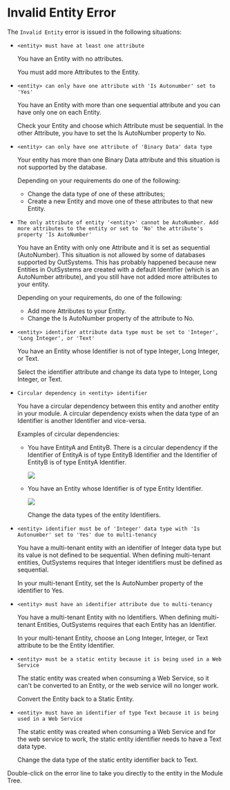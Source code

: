 # Invalid Entity Error

The `Invalid Entity` error is issued in the following situations:

* `<entity> must have at least one attribute`

  You have an Entity with no attributes.

  You must add more Attributes to the Entity.

* `<entity> can only have one attribute with 'Is Autonumber' set to 'Yes'`

  You have an Entity with more than one sequential attribute and you can have only one on each Entity.

  Check your Entity and choose which Attribute must be sequential. In the other Attribute, you have to set the Is AutoNumber property to No.

* `<entity> can only have one attribute of 'Binary Data' data type`

  Your entity has more than one Binary Data attribute and this situation is not supported by the database.

  Depending on your requirements do one of the following:

  * Change the data type of one of these attributes;
  * Create a new Entity and move one of these attributes to that new Entity.

* `The only attribute of entity '<entity>' cannot be AutoNumber. Add more attributes to the entity or set to 'No' the attribute's property 'Is AutoNumber'`

  You have an Entity with only one Attribute and it is set as sequential \(AutoNumber\). This situation is not allowed by some of databases supported by OutSystems. This has probably happened because new Entities in OutSystems are created with a default Identifier \(which is an AutoNumber attribute\), and you still have not added more attributes to your entity.

  Depending on your requirements, do one of the following:

  * Add more Attributes to your Entity.
  * Change the Is AutoNumber property of the attribute to No.

* `<entity> identifier attribute data type must be set to 'Integer', 'Long Integer', or 'Text'`

  You have an Entity whose Identifier is not of type Integer, Long Integer, or Text.

  Select the identifier attribute and change its data type to Integer, Long Integer, or Text.

* `Circular dependency in <entity> identifier`

  You have a circular dependency between this entity and another entity in your module. A circular dependency exists when the data type of an Identifier is another Identifier and vice-versa.

  Examples of circular dependencies:

  * You have EntityA and EntityB. There is a circular dependency if the Identifier of EntityA is of type EntityB Identifier and the Identifier of EntityB is of type EntityA Identifier.

    ![](../../../../.gitbook/assets/invalid-entity-1.png)

  * You have an Entity whose Identifier is of type Entity Identifier.

    ![](../../../../.gitbook/assets/invalid-entity-2.png)

    Change the data types of the entity Identifiers.

* `<entity> identifier must be of 'Integer' data type with 'Is Autonumber' set to 'Yes' due to multi-tenancy`

  You have a multi-tenant entity with an identifier of Integer data type but its value is not defined to be sequential. When defining multi-tenant entities, OutSystems requires that Integer identifiers must be defined as sequential.

  In your multi-tenant Entity, set the Is AutoNumber property of the identifier to Yes.

* `<entity> must have an identifier attribute due to multi-tenancy`

  You have a multi-tenant Entity with no Identifiers. When defining multi-tenant Entities, OutSystems requires that each Entity has an Identifier.

  In your multi-tenant Entity, choose an Long Integer, Integer, or Text attribute to be the Entity Identifier.

* `<entity> must be a static entity because it is being used in a Web Service`

  The static entity was created when consuming a Web Service, so it can't be converted to an Entity, or the web service will no longer work.

  Convert the Entity back to a Static Entity.

* `<entity> must have an identifier of type Text because it is being used in a Web Service`

  The static entity was created when consuming a Web Service and for the web service to work, the static entity identifier needs to have a Text data type.

  Change the data type of the static entity identifier back to Text.

Double-click on the error line to take you directly to the entity in the Module Tree.

